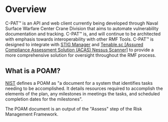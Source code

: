 # Overview
  C-PAT™ is an API and web client currently being developed through Naval Surface Warfare Center Crane Division that aims to automate vulnerability documentation and tracking. C-PAT™ is, and will continue to be architected with emphasis towards interoperability with other RMF Tools. C-PAT™ is designed to integrate with [STIG Manager](https://github.com/NUWCDIVNPT/stig-manager) and [Tenable.sc [Assured Compliance Assessment Solution (ACAS) Nessus Scanner]](https://www.tenable.com/products/security-center) to provide a more comprehensive solution for oversight throughout the RMF process.

  ##  What is a POAM?
  [NIST](https://csrc.nist.gov/glossary/term/POAM) defines a POAM as "a document for a system that identifies tasks needing to be accomplished.  It details resources required to accomplish the elements of the plan, any milestones in meetings the tasks, and scheduled completion dates for the milestones".   

  The POAM document is an output of the "Assess" step of the Risk Management Framework.
